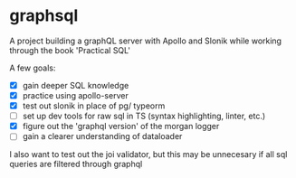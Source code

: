 # graphsql

A project building a graphQL server with Apollo and Slonik while working through the book 'Practical SQL'

A few goals:

- [x] gain deeper SQL knowledge
- [x] practice using apollo-server
- [x] test out slonik in place of pg/ typeorm
- [ ] set up dev tools for raw sql in TS (syntax highlighting, linter, etc.)
- [x] figure out the 'graphql version' of the morgan logger
- [ ] gain a clearer understanding of dataloader

I also want to test out the joi validator, but this may be unnecesary if all sql queries are filtered through graphql
